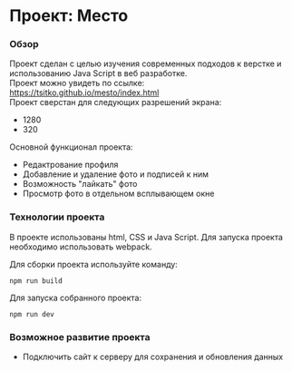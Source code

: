 # Проект: Место

### Обзор

Проект сделан с целью изучения современных подходов к верстке и использованию Java Script в веб разработке.  
Проект можно увидеть по ссылке: https://tsitko.github.io/mesto/index.html  
Проект сверстан для следующих разрешений экрана:

- 1280
- 320

Основной функционал проекта:

- Редактрование профиля
- Добавление и удаление фото и подписей к ним
- Возможность "лайкать" фото
- Просмотр фото в отдельном всплывающем окне

### Технологии проекта

В проекте использованы html, CSS и Java Script. Для запуска проекта необходимо использовать webpack.

Для сборки проекта используйте команду:

```
npm run build
```

Для запуска собранного проекта:

```
npm run dev
```

### Возможное развитие проекта

- Подключить сайт к серверу для сохранения и обновления данных
